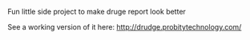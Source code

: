 Fun little side project to make druge report look better

See a working version of it here: http://drudge.probitytechnology.com/
